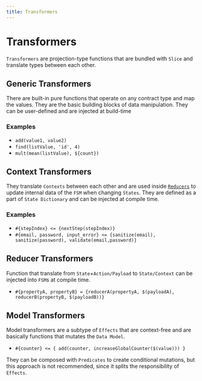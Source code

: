 ```yaml
---
title: Transformers
---
```


# Transformers

`Transformers` are projection-type functions that are bundled with `Slice` and translate types between each other.

## Generic Transformers

There are built-in pure functions that operate on any contract type and map the values. They are the basic building
blocks of data manipulation. They can be user-defined and are injected at build-time

### Examples

- `add(value1, value2)`
- `find(listValue, 'id', 4)`
- `mult(mean(listValue), ${count})`

## Context Transformers

They translate `Contexts` between each other and are used inside [`Reducers`](110_reducers.html) to update internal data
of the `FSM` when changing `States`. They are defined as a part of `State Dictionary` and can be injected at compile
time.

### Examples

- `#{stepIndex} <= {nextStep(stepIndex)}`
- `#{email, password, input_error} <= {sanitize(email), sanitize(password), validate(email,password)}`

## Reducer Transformers

Function that translate from `State`+`Action/Payload` to `State/Context` can be injected into `FSM`s at compile time.

- `#{propertyA, propertyB} = {reducerA(propertyA, $(payloadA), reducerB(propertyB, $(payloadB))}`

## Model Transformers

Model transformers are a subtype of `Effects` that are context-free and are basically functions that mutates
the `Data Model`.

- `#{counter} <= { add(counter, increaseGlobalCounter($(value))) }`

They can be composed with `Predicates` to create conditional mutations, but this approach is not recommended, since it
splits the responsibility of `Effects`.
